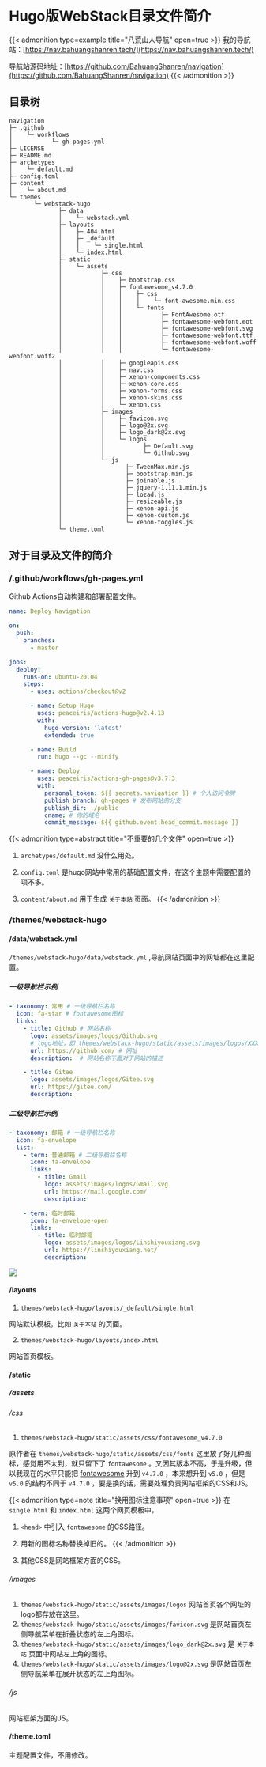 # Hugo版WebStack目录文件简介


{{< admonition type=example title="八荒山人导航" open=true >}}
我的导航站：[https://nav.bahuangshanren.tech/](https://nav.bahuangshanren.tech/) 

导航站源码地址：[https://github.com/BahuangShanren/navigation](https://github.com/BahuangShanren/navigation) 
{{< /admonition >}}

## 目录树

```shell
navigation
├─ .github
│    └─ workflows
│           └─ gh-pages.yml
├─ LICENSE
├─ README.md
├─ archetypes
│    └─ default.md
├─ config.toml
├─ content
│    └─ about.md
└─ themes
       └─ webstack-hugo
              ├─ data
              │    └─ webstack.yml
              ├─ layouts
              │    ├─ 404.html
              │    ├─ _default
              │    │    └─ single.html
              │    └─ index.html
              ├─ static
              │    └─ assets
              │           ├─ css
              │           │    ├─ bootstrap.css
              │           │    ├─ fontawesome_v4.7.0
              │           │    │    ├─ css
              │           │    │    │    └─ font-awesome.min.css
              │           │    │    └─ fonts
              │           │    │           ├─ FontAwesome.otf
              │           │    │           ├─ fontawesome-webfont.eot
              │           │    │           ├─ fontawesome-webfont.svg
              │           │    │           ├─ fontawesome-webfont.ttf
              │           │    │           ├─ fontawesome-webfont.woff
              │           │    │           └─ fontawesome-webfont.woff2
              │           │    ├─ googleapis.css
              │           │    ├─ nav.css
              │           │    ├─ xenon-components.css
              │           │    ├─ xenon-core.css
              │           │    ├─ xenon-forms.css
              │           │    ├─ xenon-skins.css
              │           │    └─ xenon.css
              │           ├─ images
              │           │    ├─ favicon.svg
              │           │    ├─ logo@2x.svg
              │           │    ├─ logo_dark@2x.svg
              │           │    └─ logos
              │           │           ├─ Default.svg
              │           │           └─ Github.svg
              │           └─ js
              │                  ├─ TweenMax.min.js
              │                  ├─ bootstrap.min.js
              │                  ├─ joinable.js
              │                  ├─ jquery-1.11.1.min.js
              │                  ├─ lozad.js
              │                  ├─ resizeable.js
              │                  ├─ xenon-api.js
              │                  ├─ xenon-custom.js
              │                  └─ xenon-toggles.js
              └─ theme.toml
```

## 对于目录及文件的简介

###  /.github/workflows/gh-pages.yml

Github Actions自动构建和部署配置文件。

```yaml
name: Deploy Navigation

on:
  push:
    branches:
      - master

jobs:
  deploy:
    runs-on: ubuntu-20.04
    steps:
      - uses: actions/checkout@v2

      - name: Setup Hugo
        uses: peaceiris/actions-hugo@v2.4.13
        with:
          hugo-version: 'latest'
          extended: true

      - name: Build
        run: hugo --gc --minify

      - name: Deploy
        uses: peaceiris/actions-gh-pages@v3.7.3
        with:
          personal_token: ${{ secrets.navigation }} # 个人访问令牌
          publish_branch: gh-pages # 发布网站的分支
          publish_dir: ./public
          cname: # 你的域名
          commit_message: ${{ github.event.head_commit.message }}
```

{{< admonition type=abstract title="不重要的几个文件" open=true >}}
1. `archetypes/default.md` 没什么用处。

2. `config.toml` 是hugo网站中常用的基础配置文件，在这个主题中需要配置的项不多。

3. `content/about.md` 用于生成 `关于本站` 页面。
{{< /admonition >}}

### /themes/webstack-hugo

#### /data/webstack.yml

`/themes/webstack-hugo/data/webstack.yml` ,导航网站页面中的网址都在这里配置。

##### 一级导航栏示例

```yaml
- taxonomy: 常用 # 一级导航栏名称
  icon: fa-star # fontawesome图标
  links: 
    - title: Github # 网站名称
      logo: assets/images/logos/Github.svg 
      # logo地址，即 themes/webstack-hugo/static/assets/images/logos/XXX.svg
      url: https://github.com/ # 网址
      description:  # 网站名称下面对于网站的描述

    - title: Gitee
      logo: assets/images/logos/Gitee.svg
      url: https://gitee.com/
      description: 
```

##### 二级导航栏示例

```yaml
- taxonomy: 邮箱 # 一级导航栏名称
  icon: fa-envelope
  list: 
    - term: 普通邮箱 # 二级导航栏名称
      icon: fa-envelope
      links:
        - title: Gmail
          logo: assets/images/logos/Gmail.svg
          url: https://mail.google.com/
          description:  

    - term: 临时邮箱
      icon: fa-envelope-open
      links:
        - title: 临时邮箱
          logo: assets/images/logos/Linshiyouxiang.svg
          url: https://linshiyouxiang.net/
          description: 
```

![](https://gitee.com/BahuangShanren/picture/raw/master/article_2021-03-13/1.png)

#### /layouts

1. `themes/webstack-hugo/layouts/_default/single.html`

网站默认模板，比如 `关于本站` 的页面。

2. `themes/webstack-hugo/layouts/index.html`

网站首页模板。

#### /static

##### /assets

###### /css

1. `themes/webstack-hugo/static/assets/css/fontawesome_v4.7.0`

原作者在 `themes/webstack-hugo/static/assets/css/fonts` 这里放了好几种图标，感觉用不太到，就只留下了 `fontawesome` 。又因其版本不高，于是升级，但以我现在的水平只能把 [fontawesome](http://www.fontawesome.com.cn/) 升到 `v4.7.0` ，本来想升到 `v5.0` ，但是 `v5.0` 的结构不同于 `v4.7.0` ，要是换的话，需要处理负责网站框架的CSS和JS。

{{< admonition type=note title="换用图标注意事项" open=true >}}
在 `single.html` 和 `index.html` 这两个网页模板中，
1.  `<head>` 中引入 `fontawesome` 的CSS路径。
2. 用新的图标名称替换掉旧的。
{{< /admonition >}}

2. 其他CSS是网站框架方面的CSS。

###### /images

1. `themes/webstack-hugo/static/assets/images/logos` 网站首页各个网址的logo都存放在这里。
2. `themes/webstack-hugo/static/assets/images/favicon.svg` 是网站首页左侧导航菜单在折叠状态的左上角图标。
3. `themes/webstack-hugo/static/assets/images/logo_dark@2x.svg` 是 `关于本站` 页面中网站左上角的图标。
4. `themes/webstack-hugo/static/assets/images/logo@2x.svg` 是网站首页左侧导航菜单在展开状态的左上角图标。

###### /js

网站框架方面的JS。

#### /theme.toml

主题配置文件，不用修改。
